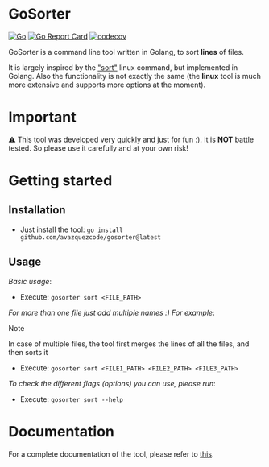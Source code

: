 # GoSorter
[![Go](https://github.com/avazquezcode/govetryx/actions/workflows/ci.yml/badge.svg?branch=main)](https://github.com/avazquezcode/govetryx/actions/workflows/ci.yml)
<a href="https://goreportcard.com/report/github.com/avazquezcode/gosorter"><img src="https://goreportcard.com/badge/github.com/avazquezcode/gosorter" alt="Go Report Card" /></a>
[![codecov](https://codecov.io/gh/avazquezcode/gosorter/graph/badge.svg?token=GCULNO7W0Q)](https://codecov.io/gh/avazquezcode/gosorter)

GoSorter is a command line tool written in Golang, to sort **lines** of files.

It is largely inspired by the ["sort"](https://man7.org/linux/man-pages/man1/sort.1.html) linux command, but implemented in Golang. Also the functionality is not exactly the same (the **linux** tool is much more extensive and supports more options at the moment).

# Important

⚠️ This tool was developed very quickly and just for fun :). It is **NOT** battle tested. So please use it carefully and at your own risk!

# Getting started

## Installation

- Just install the tool: `go install github.com/avazquezcode/gosorter@latest`

## Usage

*Basic usage*:

- Execute: `gosorter sort <FILE_PATH>`

*For more than one file just add multiple names :) For example*:

> [!NOTE]  
> In case of multiple files, the tool first merges the lines of all the files, and then sorts it

- Execute: `gosorter sort <FILE1_PATH> <FILE2_PATH> <FILE3_PATH>`

*To check the different flags (options) you can use, please run*: 

- Execute: `gosorter sort --help`

# Documentation

For a complete documentation of the tool, please refer to [this](./docs/gosorter.md).
